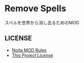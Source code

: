 # Remove Spells

スペルを世界から消し去るためのMOD

## LICENSE

- [Noita MOD Rules](docs/NOITA_MOD_RULES.md)
- [This Project License](docs/LICENSE.md)
